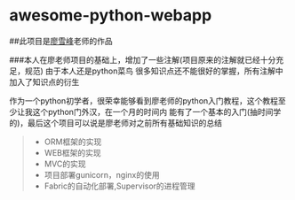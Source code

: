 awesome-python-webapp
=====================

##此项目是[廖雪峰](http://www.liaoxuefeng.com/)老师的作品 

###本人在廖老师项目的基础上，增加了一些注解(项目原来的注解就已经十分充足，规范)
由于本人还是python菜鸟 很多知识点还不能很好的掌握，所有注解中加入了知识点的衍生

作为一个python初学者，很荣幸能够看到廖老师的python入门教程，这个教程至少让我这个python门外汉，在一个月的时间内
能有了一个基本的入门(抽时间学的)，最后这个项目可以说是廖老师对之前所有基础知识的总结

> * ORM框架的实现
> * WEB框架的实现
> * MVC的实现
> * 项目部署gunicorn，nginx的使用
> * Fabric的自动化部署,Supervisor的进程管理
